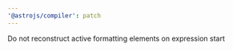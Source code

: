 ```yaml
---
'@astrojs/compiler': patch
---
```


Do not reconstruct active formatting elements on expression start
